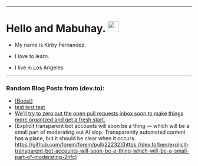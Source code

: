 
<img src="https://komarev.com/ghpvc/?username=kirbygit&style=flat-square&color=blue" alt=""/>

---
<h1>
  Hello and Mabuhay.
  <img src="https://media.giphy.com/media/hvRJCLFzcasrR4ia7z/giphy.gif" width="30px"/>
</h1>

- My name is Kirby Fernandez.

- I love to learn.

- I live in Los Angeles.

---

### Random Blog Posts from (dev.to):
<!-- BLOG-POST-LIST:START -->
- [[Boost]](https://dev.to/ben/-1bp4)
- [test test test](https://dev.to/ben/test-test-test-3dag)
- [We&#39;ll try to zero out the open pull requests inbox soon to make things more organized and get a fresh start.](https://dev.to/ben/well-try-to-zero-out-the-open-pull-requests-inbox-soon-to-make-things-more-organized-and-get-a-4ieh)
- [Explicit transparent bot accounts will soon be a thing — which will be a small part of moderating out AI slop. Transparently automated content has a place, but it should be clear when it occurs. https://github.com/forem/forem/pull/22232](https://dev.to/ben/explicit-transparent-bot-accounts-will-soon-be-a-thing-which-will-be-a-small-part-of-moderating-2nfc)
<!-- BLOG-POST-LIST:END -->
